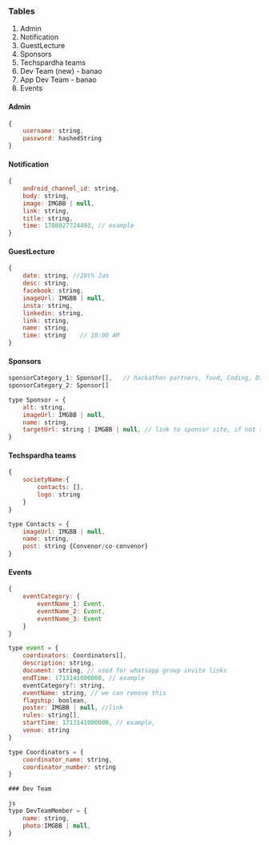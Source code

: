 ### Tables
1. Admin
2. Notification
3. GuestLecture
4. Sponsors
5. Techspardha teams
6. Dev Team (new) - banao
7. App Dev Team - banao
8. Events

#### Admin

```js
{
    username: string,
    password: hashedString
}
```

#### Notification

```js
{
    android_channel_id: string,
    body: string,
    image: IMGBB | null,
    link: string,
    title: string,
    time: 1708027724493, // example
}
```

#### GuestLecture

```js
{
    date: string, //28th Jan
    desc: string,
    facebook: string,
    imageUrl: IMGBB | null,
    insta: string,
    linkedin: string,
    link: string,
    name: string,
    time: string    // 10:00 AM
}
```

#### Sponsors

```js
sponsorCategory_1: Sponsor[],   // hackathon partners, food, Coding, Digital,Fashion, Internship and learning
sponsorCategory_2: Sponsor[]
```

```js
type Sponsor = {
    alt: string,
    imageUrl: IMGBB | null,
    name: string,
    targetUrl: string | IMGBB | null, // link to sponsor site, if not then image link
}
```

#### Techspardha teams

```js
{
    societyName:{
        contacts: [],
        logo: string
    }
}

type Contacts = {
    imageUrl: IMGBB | null,
    name: string,
    post: string {Convenor/co-convenor}
}
```

#### Events

```js
{
    eventCategory: {
        eventName_1: Event,
        eventName_2: Event,
        eventName_3: Event
    }
}

type event = {
    coordinators: Coordinators[],
    description: string,
    document: string, // used for whatsapp group invite links
    endTime: 1713141000000, // example
    eventCategory?: string,
    eventName: string, // we can remove this
    flagship: boolean,
    poster: IMGBB | null, //link
    rules: string[],
    startTime: 1713141000000, // example,
    venue: string
}

type Coordinators = {
    coordinator_name: string,
    coordinator_number: string
}

### Dev Team

js
type DevTeamMember = {
    name: string,
    photo:IMGBB | null,
}
```
